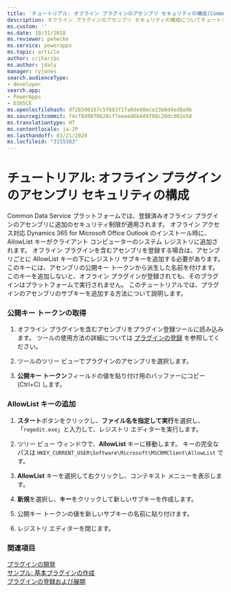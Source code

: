 ```yaml
---
title: 'チュートリアル: オフライン プラグインのアセンブリ セキュリティの構成(Common Data Service) | Microsoft Docs'
description: オフライン プラグインのアセンブリ セキュリティの構成についてチュートリアルが提供されます。
ms.custom: ''
ms.date: 10/31/2018
ms.reviewer: pehecke
ms.service: powerapps
ms.topic: article
author: sriharibs
ms.author: jdaly
manager: ryjones
search.audienceType:
- developer
search.app:
- PowerApps
- D365CE
ms.openlocfilehash: df283d0167c5f683f1fa0de90ece23b8d4ed8a9b
ms.sourcegitcommit: f4cf849070628cf7eeaed6b4d4f08c20dcd02e58
ms.translationtype: HT
ms.contentlocale: ja-JP
ms.lasthandoff: 03/21/2020
ms.locfileid: "3155383"
---
```

# <a name="walkthrough-configure-assembly-security-for-an-offline-plug-in"></a>チュートリアル: オフライン プラグインのアセンブリ セキュリティの構成

Common Data Service プラットフォームでは、登録済みオフライン プラグインのアセンブリに追加のセキュリティ制限が適用されます。 オフライン アクセス対応 Dynamics 365 for Microsoft Office Outlook のインストール時に、AllowList キーがクライアント コンピューターのシステム レジストリに追加されます。 オフライン プラグインを含むアセンブリを登録する場合は、アセンブリごとに AllowList キーの下にレジストリ サブキーを追加する必要があります。このキーには、アセンブリの公開キー トークンから派生した名前を付けます。 このキーを追加しないと、オフライン プラグインが登録されても、そのプラグインはプラットフォームで実行されません。 このチュートリアルでは、プラグインのアセンブリのサブキーを追加する方法について説明します。  
  
### <a name="get-the-public-key-token"></a>公開キー トークンの取得  
  
1.  オフライン プラグインを含むアセンブリをプラグイン登録ツールに読み込みます。 ツールの使用方法の詳細については [プラグインの登録](../register-plug-in.md) を参照してください。  
  
2.  ツールのツリー ビューでプラグインのアセンブリを選択します。  
  
3.  **公開キー トークン**フィールドの値を貼り付け用のバッファーにコピー (Ctrl+C) します。  
  
### <a name="add-an-allowlist-key"></a>AllowList キーの追加  
  
1.  **スタート**ボタンをクリックし、**ファイル名を指定して実行**を選択し、「`regedit.exe`」と入力して、レジストリ エディターを実行します。  
  
2.  ツリー ビュー ウィンドウで、**AllowList** キーに移動します。 キーの完全なパスは `HKEY_CURRENT_USER\Software\Microsoft\MSCRMClient\AllowList` です。  
  
3.  **AllowList** キーを選択して右クリックし、コンテキスト メニューを表示します。  
  
4.  **新規**を選択し、**キー**をクリックして新しいサブキーを作成します。  
  
5.  公開キー トークンの値を新しいサブキーの名前に貼り付けます。  
  
6.  レジストリ エディターを閉じます。  
  
### <a name="see-also"></a>関連項目  
 [プラグインの開発](/dynamics365/customer-engagement/developer/plugin-development)   
 [サンプル: 基本プラグインの作成](../org-service/samples/basic-followup-plugin.md)   
 [プラグインの登録および展開](/dynamics365/customer-engagement/developer/register-deploy-plugins)